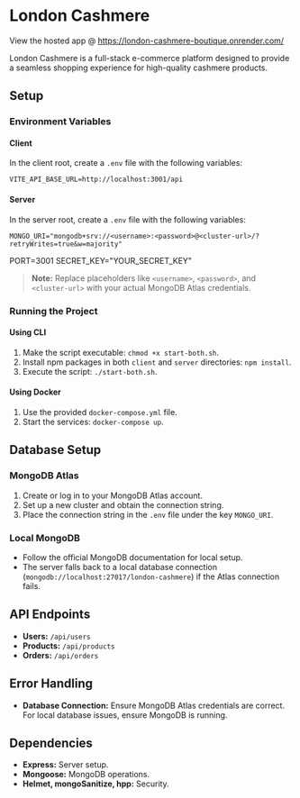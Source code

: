 # London Cashmere

View the hosted app @ https://london-cashmere-boutique.onrender.com/

London Cashmere is a full-stack e-commerce platform designed to provide a seamless shopping experience for high-quality cashmere products.

## Setup

### Environment Variables

#### Client

In the client root, create a `.env` file with the following variables:

    VITE_API_BASE_URL=http://localhost:3001/api


#### Server

In the server root, create a `.env` file with the following variables:

    MONGO_URI="mongodb+srv://<username>:<password>@<cluster-url>/?retryWrites=true&w=majority"
PORT=3001
SECRET_KEY="YOUR_SECRET_KEY"


> **Note:** Replace placeholders like `<username>`, `<password>`, and `<cluster-url>` with your actual MongoDB Atlas credentials.

### Running the Project

#### Using CLI

1. Make the script executable: `chmod +x start-both.sh`.
2. Install npm packages in both `client` and `server` directories: `npm install`.
3. Execute the script: `./start-both.sh`.

#### Using Docker

1. Use the provided `docker-compose.yml` file.
2. Start the services: `docker-compose up`.

## Database Setup

### MongoDB Atlas

1. Create or log in to your MongoDB Atlas account.
2. Set up a new cluster and obtain the connection string.
3. Place the connection string in the `.env` file under the key `MONGO_URI`.

### Local MongoDB

- Follow the official MongoDB documentation for local setup.
- The server falls back to a local database connection (`mongodb://localhost:27017/london-cashmere`) if the Atlas connection fails.

## API Endpoints

- **Users:** `/api/users`
- **Products:** `/api/products`
- **Orders:** `/api/orders`

## Error Handling

- **Database Connection:** Ensure MongoDB Atlas credentials are correct. For local database issues, ensure MongoDB is running.

## Dependencies

- **Express:** Server setup.
- **Mongoose:** MongoDB operations.
- **Helmet, mongoSanitize, hpp:** Security.

